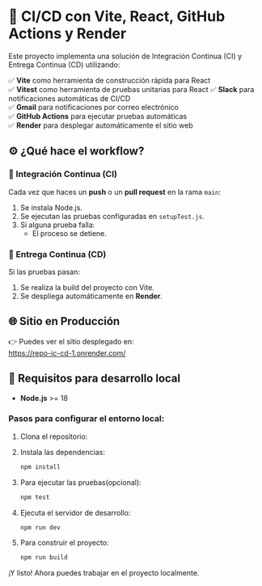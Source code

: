 # 🚀 CI/CD con Vite, React, GitHub Actions y Render

Este proyecto implementa una solución de Integración Continua (CI) y Entrega Continua (CD) utilizando:

✅ **Vite** como herramienta de construcción rápida para React  
✅ **Vitest** como herramienta de pruebas unitarias para React
✅ **Slack** para notificaciones automáticas de CI/CD  
✅ **Gmail** para notificaciones por correo electrónico  
✅ **GitHub Actions** para ejecutar pruebas automáticas  
✅ **Render** para desplegar automáticamente el sitio web  

## ⚙️ ¿Qué hace el workflow?

### 🔁 Integración Continua (CI)

Cada vez que haces un **push** o un **pull request** en la rama `main`:

1. Se instala Node.js.
2. Se ejecutan las pruebas configuradas en `setupTest.js`.
3. Si alguna prueba falla:
   - El proceso se detiene.

### 🚀 Entrega Continua (CD)

Si las pruebas pasan:

1. Se realiza la build del proyecto con Vite.
2. Se despliega automáticamente en **Render**.

## 🌐 Sitio en Producción

👉 Puedes ver el sitio desplegado en:  
https://repo-ic-cd-1.onrender.com/

## 📜 Requisitos para desarrollo local

- **Node.js** >= 18

### Pasos para configurar el entorno local:

1. Clona el repositorio:

2. Instala las dependencias:
   ```bash
   npm install
   ```
3. Para ejecutar las pruebas(opcional):
   ```bash
   npm test
   ```

4. Ejecuta el servidor de desarrollo:
   ```bash
   npm run dev
   ```

5. Para construir el proyecto:
   ```bash
   npm run build
   ```

¡Y listo! Ahora puedes trabajar en el proyecto localmente.